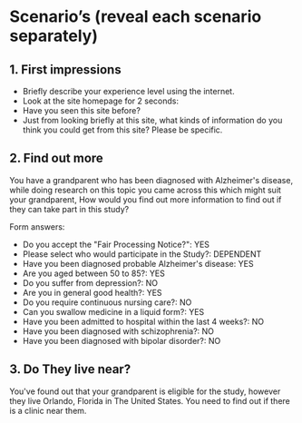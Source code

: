 # Scenario’s (reveal each scenario separately)

## 1. First impressions
  - Briefly describe your experience level using the internet.
  - Look at the site homepage for 2 seconds:
  - Have you seen this site before?
  - Just from looking briefly at this site, what kinds of information do you think you could get from this site? Please be specific.

## 2. Find out more

You have a grandparent who has been diagnosed with Alzheimer's disease, while doing research on this topic you came across this which might suit your grandparent, How would you find out more information to find out if they can take part in this study?

Form answers:
- Do you accept the "Fair Processing Notice?": YES
- Please select who would participate in the Study?: DEPENDENT
- Have you been diagnosed probable Alzheimer's disease: YES
- Are you aged between 50 to 85?: YES
- Do you suffer from depression?: NO
- Are you in general good health?: YES
- Do you require continuous nursing care?: NO
- Can you swallow medicine in a liquid form?: YES
- Have you been admitted to hospital within the last 4 weeks?: NO
- Have you been diagnosed with schizophrenia?: NO
- Have you been diagnosed with bipolar disorder?: NO

## 3. Do They live near?

You've found out that your grandparent is eligible for the study, however they live Orlando, Florida in The United States. You need to find out if there is a clinic near them.